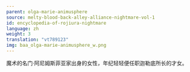 ```yaml
---
parent: olga-marie-animusphere
source: melty-blood-back-alley-alliance-nightmare-vol-1
id: encyclopedia-of-rojiura-nightmare
language: zh
weight: 3
translation: "vt789123"
img: baa_olga-marie-animusphere_w.png
---
```


魔术的名门·阿尼姆斯菲亚家出身的女性，年纪轻轻便任职迦勒底所长的才女。
